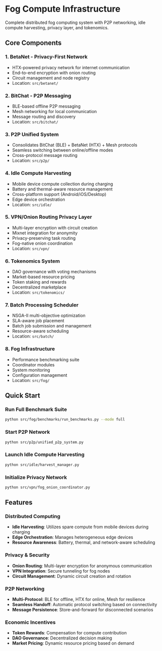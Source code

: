 # Fog Compute Infrastructure

Complete distributed fog computing system with P2P networking, idle compute harvesting, privacy layer, and tokenomics.

## Core Components

### 1. **BetaNet** - Privacy-First Network
- HTX-powered privacy network for internet communication
- End-to-end encryption with onion routing
- Circuit management and node registry
- Location: `src/betanet/`

### 2. **BitChat** - P2P Messaging
- BLE-based offline P2P messaging
- Mesh networking for local communication
- Message routing and discovery
- Location: `src/bitchat/`

### 3. **P2P Unified System**
- Consolidates BitChat (BLE) + BetaNet (HTX) + Mesh protocols
- Seamless switching between online/offline modes
- Cross-protocol message routing
- Location: `src/p2p/`

### 4. **Idle Compute Harvesting**
- Mobile device compute collection during charging
- Battery and thermal-aware resource management
- Cross-platform support (Android/iOS/Desktop)
- Edge device orchestration
- Location: `src/idle/`

### 5. **VPN/Onion Routing Privacy Layer**
- Multi-layer encryption with circuit creation
- Mixnet integration for anonymity
- Privacy-preserving task routing
- Fog-native onion coordination
- Location: `src/vpn/`

### 6. **Tokenomics System**
- DAO governance with voting mechanisms
- Market-based resource pricing
- Token staking and rewards
- Decentralized marketplace
- Location: `src/tokenomics/`

### 7. **Batch Processing Scheduler**
- NSGA-II multi-objective optimization
- SLA-aware job placement
- Batch job submission and management
- Resource-aware scheduling
- Location: `src/batch/`

### 8. **Fog Infrastructure**
- Performance benchmarking suite
- Coordinator modules
- System monitoring
- Configuration management
- Location: `src/fog/`

## Quick Start

### Run Full Benchmark Suite
```bash
python src/fog/benchmarks/run_benchmarks.py --mode full
```

### Start P2P Network
```bash
python src/p2p/unified_p2p_system.py
```

### Launch Idle Compute Harvesting
```bash
python src/idle/harvest_manager.py
```

### Initialize Privacy Network
```bash
python src/vpn/fog_onion_coordinator.py
```

## Features

### Distributed Computing
- **Idle Harvesting**: Utilizes spare compute from mobile devices during charging
- **Edge Orchestration**: Manages heterogeneous edge devices
- **Resource Awareness**: Battery, thermal, and network-aware scheduling

### Privacy & Security
- **Onion Routing**: Multi-layer encryption for anonymous communication
- **VPN Integration**: Secure tunneling for fog nodes
- **Circuit Management**: Dynamic circuit creation and rotation

### P2P Networking
- **Multi-Protocol**: BLE for offline, HTX for online, Mesh for resilience
- **Seamless Handoff**: Automatic protocol switching based on connectivity
- **Message Persistence**: Store-and-forward for disconnected scenarios

### Economic Incentives
- **Token Rewards**: Compensation for compute contribution
- **DAO Governance**: Decentralized decision making
- **Market Pricing**: Dynamic resource pricing based on demand
